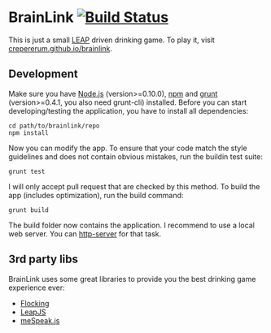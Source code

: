 # BrainLink [![Build Status](https://travis-ci.org/crepererum/brainlink.png)](https://travis-ci.org/crepererum/brainlink)

This is just a small [LEAP](https://www.leapmotion.com/) driven drinking game. To play it, visit [crepererum.github.io/brainlink](http://crepererum.github.io/brainlink).

Development
-----------
Make sure you have [Node.js](http://nodejs.org/) (version>=0.10.0), [npm](https://npmjs.org/) and [grunt](http://gruntjs.com/) (version>=0.4.1, you also need grunt-cli) installed. Before you can start developing/testing the application, you have to install all dependencies:

    cd path/to/brainlink/repo
    npm install

Now you can modify the app. To ensure that your code match the style guidelines and does not contain obvious mistakes, run the buildin test suite:

    grunt test

I will only accept pull request that are checked by this method. To build the app (includes optimization), run the build command:

    grunt build

The build folder now contains the application. I recommend to use a local web server. You can [http-server](https://github.com/nodeapps/http-server) for that task.

3rd party libs
--------------
BrainLink uses some great libraries to provide you the best drinking game experience ever:

  - [Flocking](http://flockingjs.org/)
  - [LeapJS](https://github.com/leapmotion/leapjs)
  - [meSpeak.js](http://www.masswerk.at/mespeak/)

